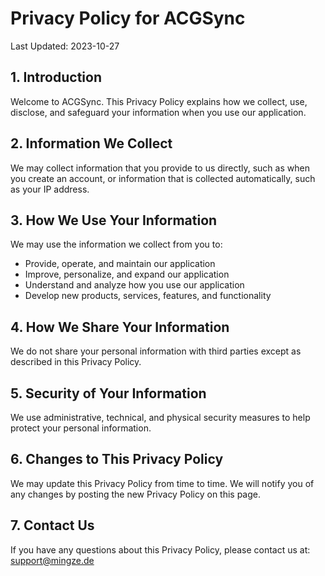 # Privacy Policy for ACGSync

Last Updated: 2023-10-27

## 1. Introduction

Welcome to ACGSync. This Privacy Policy explains how we collect, use, disclose, and safeguard your information when you use our application.

## 2. Information We Collect

We may collect information that you provide to us directly, such as when you create an account, or information that is collected automatically, such as your IP address.

## 3. How We Use Your Information

We may use the information we collect from you to:
- Provide, operate, and maintain our application
- Improve, personalize, and expand our application
- Understand and analyze how you use our application
- Develop new products, services, features, and functionality

## 4. How We Share Your Information

We do not share your personal information with third parties except as described in this Privacy Policy.

## 5. Security of Your Information

We use administrative, technical, and physical security measures to help protect your personal information.

## 6. Changes to This Privacy Policy

We may update this Privacy Policy from time to time. We will notify you of any changes by posting the new Privacy Policy on this page.

## 7. Contact Us

If you have any questions about this Privacy Policy, please contact us at: support@mingze.de